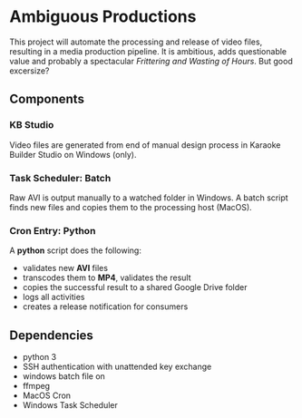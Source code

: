 # Ambiguous Productions
This project will automate the processing and release of video files, resulting in a media production pipeline. It is ambitious, adds questionable value and probably a spectacular _Frittering and Wasting of Hours_. But good excersize? 

## Components

### KB Studio
Video files are generated from end of manual design process in Karaoke Builder Studio  on Windows (only).
### Task Scheduler: Batch
Raw AVI is output manually to a watched folder in Windows. A batch script finds new files and copies them to the processing host (MacOS).
### Cron Entry: Python
A **python** script does the following: 
* validates new **AVI** files
* transcodes them to **MP4**, validates the result
* copies the successful result to a shared Google Drive folder
* logs all activities
* creates a release notification for consumers

## Dependencies
* python 3
* SSH authentication with unattended key exchange
* windows batch file on 
* ffmpeg
* MacOS Cron
* Windows Task Scheduler
